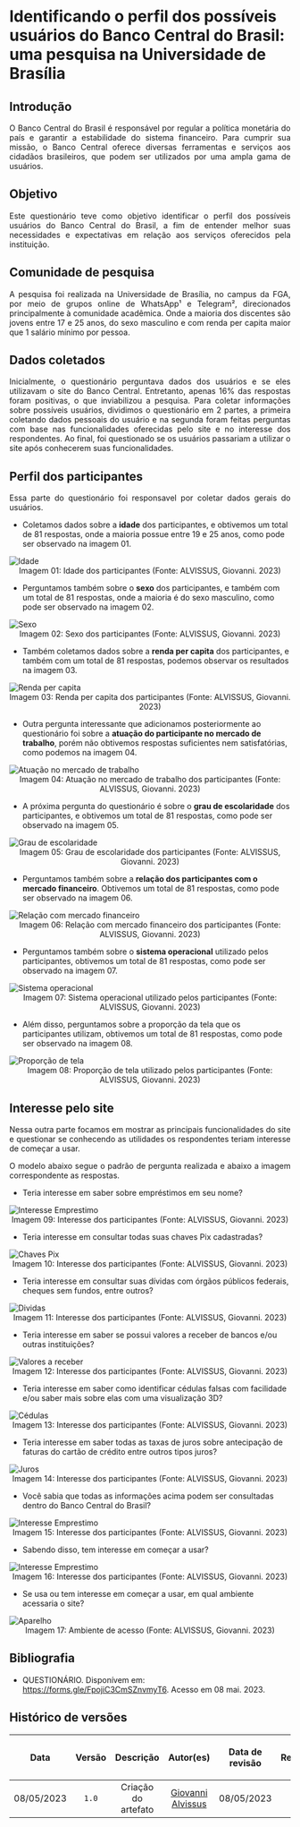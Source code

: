 <div class="body">

# Identificando o perfil dos possíveis usuários do Banco Central do Brasil: uma pesquisa na Universidade de Brasília

## Introdução

<div style="text-align:justify"> 
O Banco Central do Brasil é responsável por regular a política monetária do país e garantir a estabilidade do sistema financeiro. Para cumprir sua missão, o Banco Central oferece diversas ferramentas e serviços aos cidadãos brasileiros, que podem ser utilizados por uma ampla gama de usuários.
</div>

## Objetivo

<div style="text-align:justify">
Este questionário teve como objetivo identificar o perfil dos possíveis usuários do Banco Central do Brasil, a fim de entender melhor suas necessidades e expectativas em relação aos serviços oferecidos pela instituição.
</div>

## Comunidade de pesquisa

<div style="text-align:justify">
A pesquisa foi realizada na Universidade de Brasília, no campus da FGA, por meio de grupos online de WhatsApp¹ e Telegram², direcionados principalmente à comunidade acadêmica. Onde a maioria dos discentes são jovens entre 17 e 25 anos, do sexo masculino e com renda per capita maior que 1 salário mínimo por pessoa.
</div>

## Dados coletados

<div style="text-align:justify">
Inicialmente, o questionário perguntava dados dos usuários e se eles utilizavam o site do Banco Central. Entretanto, apenas 16% das respostas foram positivas, o que inviabilizou a pesquisa. Para coletar informações sobre possíveis usuários, dividimos o questionário em 2 partes, a primeira coletando dados pessoais do usuário e na segunda foram feitas perguntas com base nas funcionalidades oferecidas pelo site e no interesse dos respondentes. Ao final, foi questionado se os usuários passariam a utilizar o site após conhecerem suas funcionalidades.
</div>

## Perfil dos participantes

<div style="text-align:justify">
Essa parte do questionário foi responsavel por coletar dados gerais do usuários.
</div>

- Coletamos dados sobre a **idade** dos participantes, e obtivemos um total de 81 respostas, onde a maioria possue entre 19 e 25 anos, como pode ser observado na imagem 01.

<img src="https://raw.githubusercontent.com/Interacao-Humano-Computador/2023.1-BancoCentral/main/docs/img/questionarios/questionario_01/idade.png" alt="Idade">

<div style="text-align:center">Imagem 01: Idade dos participantes (Fonte: ALVISSUS, Giovanni. 2023) </div>


- Perguntamos também sobre o **sexo** dos participantes, e também com um total de 81 respostas, onde a maioria é do sexo masculino, como pode ser observado na imagem 02.

<img src="https://raw.githubusercontent.com/Interacao-Humano-Computador/2023.1-BancoCentral/main/docs/img/questionarios/questionario_01/sexo.png" alt="Sexo">

<div style="text-align:center">Imagem 02: Sexo dos participantes (Fonte: ALVISSUS, Giovanni. 2023) </div>

- Também coletamos dados sobre a **renda per capita** dos participantes, e também com um total de 81 respostas, podemos observar os resultados na imagem 03.

<img src="https://raw.githubusercontent.com/Interacao-Humano-Computador/2023.1-BancoCentral/main/docs/img/questionarios/questionario_01/renda_per_capita.png" alt="Renda per capita">

<div style="text-align:center">Imagem 03: Renda per capita dos participantes (Fonte: ALVISSUS, Giovanni. 2023) </div>

- Outra pergunta interessante que adicionamos posteriormente ao questionário foi sobre a **atuação do participante no mercado de trabalho**, porém não obtivemos respostas suficientes nem satisfatórias, como podemos na imagem 04.

<img src="https://raw.githubusercontent.com/Interacao-Humano-Computador/2023.1-BancoCentral/main/docs/img/questionarios/questionario_01/atuacao.png" alt="Atuação no mercado de trabalho">

<div style="text-align:center">Imagem 04: Atuação no mercado de trabalho dos participantes (Fonte: ALVISSUS, Giovanni. 2023) </div>


- A próxima pergunta do questionário é sobre o **grau de escolaridade** dos participantes, e obtivemos um total de 81 respostas, como pode ser observado na imagem 05.

<img src="https://raw.githubusercontent.com/Interacao-Humano-Computador/2023.1-BancoCentral/main/docs/img/questionarios/questionario_01/escolaridade.png" alt="Grau de escolaridade">

<div style="text-align:center">Imagem 05: Grau de escolaridade dos participantes (Fonte: ALVISSUS, Giovanni. 2023) </div>

- Perguntamos também sobre a **relação dos participantes com o mercado financeiro**. Obtivemos um total de 81 respostas, como pode ser observado na imagem 06.

<img src="https://raw.githubusercontent.com/Interacao-Humano-Computador/2023.1-BancoCentral/main/docs/img/questionarios/questionario_01/mercado_financeiro.png" alt="Relação com mercado financeiro">

<div style="text-align:center">Imagem 06: Relação com mercado financeiro dos participantes (Fonte: ALVISSUS, Giovanni. 2023) </div>

- Perguntamos também sobre o **sistema operacional** utilizado pelos participantes, obtivemos um total de 81 respostas, como pode ser observado na imagem 07.

<img src="https://raw.githubusercontent.com/Interacao-Humano-Computador/2023.1-BancoCentral/main/docs/img/questionarios/questionario_01/sistema_operacional.png" alt="Sistema operacional">

<div style="text-align:center">Imagem 07: Sistema operacional utilizado pelos participantes (Fonte: ALVISSUS, Giovanni. 2023) </div>

- Além disso, perguntamos sobre a proporção da tela que os participantes utilizam, obtivemos um total de 81 respostas, como pode ser observado na imagem 08.

<img src="https://raw.githubusercontent.com/Interacao-Humano-Computador/2023.1-BancoCentral/main/docs/img/questionarios/questionario_01/proporcao_tela.png" alt="Proporção de tela">

<div style="text-align:center">Imagem 08: Proporção de tela utilizado pelos participantes (Fonte: ALVISSUS, Giovanni. 2023) </div>


## Interesse pelo site

<div style="text-align:justify">
Nessa outra parte focamos em mostrar as principais funcionalidades do site e questionar se conhecendo as utilidades os respondentes teriam interesse de começar a usar.

O modelo abaixo segue o padrão de pergunta realizada e abaixo a imagem correspondente as respostas.
</div>

- Teria interesse em saber sobre empréstimos em seu nome?

<img src="https://raw.githubusercontent.com/Interacao-Humano-Computador/2023.1-BancoCentral/main/docs/img/questionarios/questionario_01/emprestimos.png" alt="Interesse Emprestimo">

<div style="text-align:center">Imagem 09: Interesse dos participantes (Fonte: ALVISSUS, Giovanni. 2023)</div>

- Teria interesse em consultar todas suas chaves Pix cadastradas?

<img src="https://raw.githubusercontent.com/Interacao-Humano-Computador/2023.1-BancoCentral/main/docs/img/questionarios/questionario_01/chave_pix.png" alt="Chaves Pix">

<div style="text-align:center">Imagem 10: Interesse dos participantes (Fonte: ALVISSUS, Giovanni. 2023)</div>

- Teria interesse em consultar suas dívidas com órgãos públicos federais, cheques sem fundos, entre outros?

<img src="https://raw.githubusercontent.com/Interacao-Humano-Computador/2023.1-BancoCentral/main/docs/img/questionarios/questionario_01/dividas.png" alt="Dividas">

<div style="text-align:center">Imagem 11: Interesse dos participantes (Fonte: ALVISSUS, Giovanni. 2023)</div>


- Teria interesse em saber se possui valores a receber de bancos e/ou outras instituições?

<img src="https://raw.githubusercontent.com/Interacao-Humano-Computador/2023.1-BancoCentral/main/docs/img/questionarios/questionario_01/valores_a_receber.png" alt="Valores a receber">

<div style="text-align:center">Imagem 12: Interesse dos participantes (Fonte: ALVISSUS, Giovanni. 2023)</div>


- Teria interesse em saber como identificar cédulas falsas com facilidade e/ou saber mais sobre elas com uma visualização 3D?

<img src="https://raw.githubusercontent.com/Interacao-Humano-Computador/2023.1-BancoCentral/main/docs/img/questionarios/questionario_01/cedulas.png" alt="Cédulas">

<div style="text-align:center">Imagem 13: Interesse dos participantes (Fonte: ALVISSUS, Giovanni. 2023)</div>


- Teria interesse em saber todas as taxas de juros sobre antecipação de faturas do cartão de crédito entre outros tipos juros?

<img src="https://raw.githubusercontent.com/Interacao-Humano-Computador/2023.1-BancoCentral/main/docs/img/questionarios/questionario_01/jurus.png" alt="Juros">

<div style="text-align:center">Imagem 14: Interesse dos participantes (Fonte: ALVISSUS, Giovanni. 2023)</div>


- Você sabia que todas as informações acima podem ser consultadas dentro do Banco Central do Brasil?

<img src="https://raw.githubusercontent.com/Interacao-Humano-Computador/2023.1-BancoCentral/main/docs/img/questionarios/questionario_01/interesse_emprestimo.png" alt="Interesse Emprestimo">

<div style="text-align:center">Imagem 15: Interesse dos participantes (Fonte: ALVISSUS, Giovanni. 2023)</div>


- Sabendo disso, tem interesse em começar a usar?

<img src="https://raw.githubusercontent.com/Interacao-Humano-Computador/2023.1-BancoCentral/main/docs/img/questionarios/questionario_01/interesse_emprestimo.png" alt="Interesse Emprestimo">

<div style="text-align:center">Imagem 16: Interesse dos participantes (Fonte: ALVISSUS, Giovanni. 2023)</div>

- Se usa ou tem interesse em começar a usar, em qual ambiente acessaria o site?

<img src="https://raw.githubusercontent.com/Interacao-Humano-Computador/2023.1-BancoCentral/main/docs/img/questionarios/questionario_01/aparelho.png" alt="Aparelho">

<div style="text-align:center">Imagem 17: Ambiente de acesso (Fonte: ALVISSUS, Giovanni. 2023)</div>


## Bibliografia

- QUESTIONÁRIO. Disponívem em: <https://forms.gle/FpojiC3CmSZnvmyT6>. Acesso em 08 mai. 2023.

## Histórico de versões

| <p align="center">Data</p> | <p align="center">Versão</p> | <p align="center">Descrição</p> | <p align="center">Autor(es)</p> | <p align="center">Data de revisão</p> | <p align="center">Revisor(es)</p> |
| :-: | :-: | :-: | :-: | :-: | :-: |
| 08/05/2023 | `1.0` | Criação do artefato | [Giovanni Alvissus](https://github.com/giovanni1106) | 08/05/2023 | [Mizael Santos](https://github.com/frmiza) |

</div>